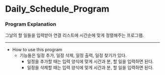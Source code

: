 # Daily_Schedule_Program

### Program Explanation
그날의 할 일들을 입력받아 연결 리스트에 시간순에 맞게 정렬해주는 프로그램.

___

* How to use this program
  - 기능들은 일정 추가, 일정 삭제, 일정 출력, 일정 찾기가 있다.
    - 일정을 추가할 때는 입력 양식에 맞게 시간과 분, 할 일을 입력하면 된다.
    - 일정을 삭제할 때는 입력 양식에 맞게 시간과 분, 할 일을 입력하면 된다.
